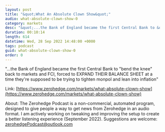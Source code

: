 ```yaml
---
layout: post
title: "&quot;What An Absolute Clown Show&quot;"
audio: what-absolute-clown-show-0
category: markets
desc: "&quot;...the Bank of England became the first Central Bank to &quot;bend the knee&quot; back to markets and FCI, forced to EXPAND THEIR BALANCE SHEET at a time they're supposed to be trying to tighten monpol and lean into inflation&quot;"
duration: 00:10:14
length: 614
datetime: Wed, 28 Sep 2022 14:48:00 +0000
tags: podcast
guid: what-absolute-clown-show-0
order: 0
---
```

&quot;...the Bank of England became the first Central Bank to &quot;bend the knee&quot; back to markets and FCI, forced to EXPAND THEIR BALANCE SHEET at a time they're supposed to be trying to tighten monpol and lean into inflation&quot;

Link: [https://www.zerohedge.com/markets/what-absolute-clown-show](https://www.zerohedge.com/markets/what-absolute-clown-show)

About: The Zerohedge Podcast is a non-commercial, automated program, designed to give people a way to get news from Zerohedge in an audio format.  I am actively working on tweaking and improving the setup to create a better listening experience (September 2022).  Suggestions are welcome: [zerohedgePodcast@outlook.com](mailto:zerohedgePodcast@outlook.com)